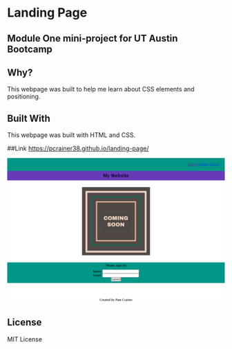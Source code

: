 # Landing Page

## Module One mini-project for UT Austin Bootcamp

## Why?
This webpage was built to help me learn about CSS elements and positioning. 

## Built With
This webpage was built with HTML and CSS.

##Link
https://pcrainer38.github.io/landing-page/

![Alt text](<Landing Page.png>)

## License
MIT License



